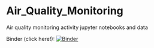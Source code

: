 # Air_Quality_Monitoring
Air quality monitoring activity jupyter notebooks and data

Binder (click here!): [![Binder](https://mybinder.org/badge_logo.svg)](https://mybinder.org/v2/gh/cjdavis62/Air_Quality_Monitoring/master)
